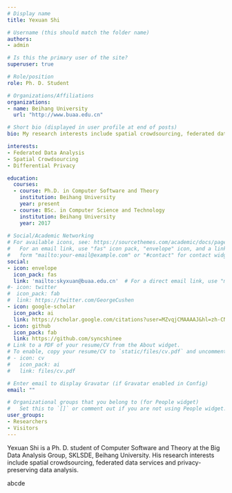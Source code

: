```yaml
---
# Display name
title: Yexuan Shi

# Username (this should match the folder name)
authors:
- admin

# Is this the primary user of the site?
superuser: true

# Role/position
role: Ph. D. Student 

# Organizations/Affiliations
organizations:
- name: Beihang University
  url: "http://www.buaa.edu.cn"

# Short bio (displayed in user profile at end of posts)
bio: My research interests include spatial crowdsourcing, federated data services and privacy-preserving data analysis.

interests:
- Federated Data Analysis
- Spatial Crowdsourcing
- Differential Privacy

education:
  courses:
  - course: Ph.D. in Computer Software and Theory
    institution: Beihang University
    year: present
  - course: BSc. in Computer Science and Technology
    institution: Beihang University
    year: 2017
 
# Social/Academic Networking
# For available icons, see: https://sourcethemes.com/academic/docs/page-builder/#icons
#   For an email link, use "fas" icon pack, "envelope" icon, and a link in the
#   form "mailto:your-email@example.com" or "#contact" for contact widget.
social:
- icon: envelope
  icon_pack: fas
  link: 'mailto:skyxuan@buaa.edu.cn'  # For a direct email link, use "mailto:test@example.org".
#- icon: twitter
#  icon_pack: fab
#  link: https://twitter.com/GeorgeCushen
- icon: google-scholar
  icon_pack: ai
  link: https://scholar.google.com/citations?user=MZvqjCMAAAAJ&hl=zh-CN
- icon: github
  icon_pack: fab
  link: https://github.com/syncshinee
# Link to a PDF of your resume/CV from the About widget.
# To enable, copy your resume/CV to `static/files/cv.pdf` and uncomment the lines below.
# - icon: cv
#   icon_pack: ai
#   link: files/cv.pdf

# Enter email to display Gravatar (if Gravatar enabled in Config)
email: ""

# Organizational groups that you belong to (for People widget)
#   Set this to `[]` or comment out if you are not using People widget.
user_groups:
- Researchers
- Visitors
---
```


Yexuan Shi is a Ph. D. student of Computer Software and Theory at the Big Data Analysis Group, SKLSDE, Beihang University. His research interests include spatial crowdsourcing, federated data services and privacy-preserving data analysis. 

abcde


